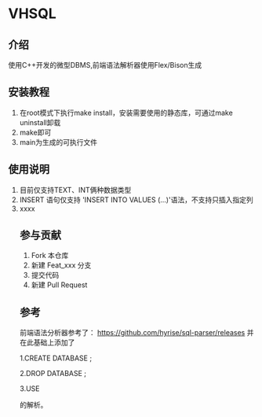 # VHSQL

## 介绍
使用C++开发的微型DBMS,前端语法解析器使用Flex/Bison生成




## 安装教程

1.  在root模式下执行make install，安装需要使用的静态库，可通过make uninstall卸载
2.  make即可
3.  main为生成的可执行文件

## 使用说明

1.  目前仅支持TEXT、INT俩种数据类型
2.  INSERT 语句仅支持 'INSERT INTO <TABLE> VALUES (...)'语法，不支持只插入指定列
3.  xxxx

## 参与贡献

1.  Fork 本仓库
2.  新建 Feat_xxx 分支
3.  提交代码
4.  新建 Pull Request


## 参考
前端语法分析器参考了：
https://github.com/hyrise/sql-parser/releases
并在此基础上添加了

1.CREATE DATABASE <DBNAME>;

2.DROP DATABASE <DBNAME>;

3.USE <DBNAME>

的解析。
